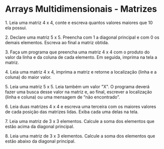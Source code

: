 # Arrays Multidimensionais \- Matrizes 

1\. Leia uma matriz 4 x 4, conte e escreva quantos valores maiores que 10 ela possui.

2\. Declare uma matriz 5 x 5\. Preencha com 1 a diagonal principal e com 0 os demais elementos. Escreva ao final a matriz obtida.

3\. Faça um programa que preencha uma matriz 4 x 4 com o produto do valor da linha e da coluna de cada elemento. Em seguida, imprima na tela a matriz.

4\. Leia uma matriz 4 x 4, imprima a matriz e retorne a localização (linha e a coluna) do maior valor.

5\. Leia uma matriz 5 x 5. Leia também um valor "X". O programa deverá fazer uma busca desse valor na matriz e, ao final, escrever a localização (linha e coluna) ou uma mensagem de “não encontrado”.

6\. Leia duas matrizes 4 x 4 e escreva uma terceira com os maiores valores de cada posição das matrizes lidas. Exiba cada uma delas na tela.

7\. Leia uma matriz de 3 x 3 elementos. Calcule a soma dos elementos que estão acima da diagonal principal.

8\. Leia uma matriz de 3 x 3 elementos. Calcule a soma dos elementos que estão abaixo da diagonal principal.


